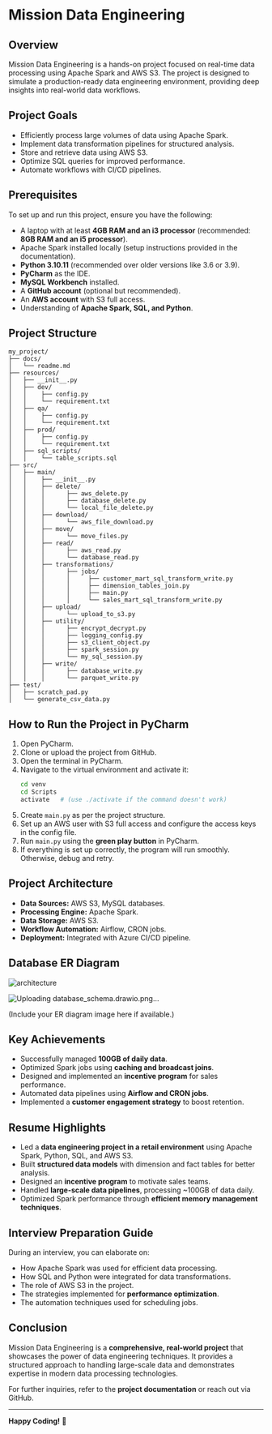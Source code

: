 # Mission Data Engineering

## Overview
Mission Data Engineering is a hands-on project focused on real-time data processing using Apache Spark and AWS S3. The project is designed to simulate a production-ready data engineering environment, providing deep insights into real-world data workflows.

## Project Goals
- Efficiently process large volumes of data using Apache Spark.
- Implement data transformation pipelines for structured analysis.
- Store and retrieve data using AWS S3.
- Optimize SQL queries for improved performance.
- Automate workflows with CI/CD pipelines.

## Prerequisites
To set up and run this project, ensure you have the following:
- A laptop with at least **4GB RAM and an i3 processor** (recommended: **8GB RAM and an i5 processor**).
- Apache Spark installed locally (setup instructions provided in the documentation).
- **Python 3.10.11** (recommended over older versions like 3.6 or 3.9).
- **PyCharm** as the IDE.
- **MySQL Workbench** installed.
- A **GitHub account** (optional but recommended).
- An **AWS account** with S3 full access.
- Understanding of **Apache Spark, SQL, and Python**.

## Project Structure
```
my_project/
├── docs/
│   └── readme.md
├── resources/
│   ├── __init__.py
│   ├── dev/
│   │    ├── config.py
│   │    └── requirement.txt
│   ├── qa/
│   │    ├── config.py
│   │    └── requirement.txt
│   ├── prod/
│   │    ├── config.py
│   │    └── requirement.txt
│   ├── sql_scripts/
│   │    └── table_scripts.sql
├── src/
│   ├── main/
│   │    ├── __init__.py
│   │    ├── delete/
│   │    │      ├── aws_delete.py
│   │    │      ├── database_delete.py
│   │    │      └── local_file_delete.py
│   │    ├── download/
│   │    │      └── aws_file_download.py
│   │    ├── move/
│   │    │      └── move_files.py
│   │    ├── read/
│   │    │      ├── aws_read.py
│   │    │      └── database_read.py
│   │    ├── transformations/
│   │    │      ├── jobs/
│   │    │      │     ├── customer_mart_sql_transform_write.py
│   │    │      │     ├── dimension_tables_join.py
│   │    │      │     ├── main.py
│   │    │      │     └── sales_mart_sql_transform_write.py
│   │    ├── upload/
│   │    │      └── upload_to_s3.py
│   │    ├── utility/
│   │    │      ├── encrypt_decrypt.py
│   │    │      ├── logging_config.py
│   │    │      ├── s3_client_object.py
│   │    │      ├── spark_session.py
│   │    │      └── my_sql_session.py
│   │    ├── write/
│   │    │      ├── database_write.py
│   │    │      └── parquet_write.py
├── test/
│   ├── scratch_pad.py
│   └── generate_csv_data.py
```

## How to Run the Project in PyCharm
1. Open PyCharm.
2. Clone or upload the project from GitHub.
3. Open the terminal in PyCharm.
4. Navigate to the virtual environment and activate it:
   ```sh
   cd venv
   cd Scripts
   activate   # (use ./activate if the command doesn't work)
   ```
5. Create `main.py` as per the project structure.
6. Set up an AWS user with S3 full access and configure the access keys in the config file.
7. Run `main.py` using the **green play button** in PyCharm.
8. If everything is set up correctly, the program will run smoothly. Otherwise, debug and retry.

## Project Architecture
- **Data Sources:** AWS S3, MySQL databases.
- **Processing Engine:** Apache Spark.
- **Data Storage:** AWS S3.
- **Workflow Automation:** Airflow, CRON jobs.
- **Deployment:** Integrated with Azure CI/CD pipeline.

## Database ER Diagram
![architecture](https://github.com/user-attachments/assets/1657a758-d8bf-4eb0-893a-4f815d3a0e7a)

![Uploading database_schema.drawio.png…]()



(Include your ER diagram image here if available.)

## Key Achievements
- Successfully managed **100GB of daily data**.
- Optimized Spark jobs using **caching and broadcast joins**.
- Designed and implemented an **incentive program** for sales performance.
- Automated data pipelines using **Airflow and CRON jobs**.
- Implemented a **customer engagement strategy** to boost retention.

## Resume Highlights
- Led a **data engineering project in a retail environment** using Apache Spark, Python, SQL, and AWS S3.
- Built **structured data models** with dimension and fact tables for better analysis.
- Designed an **incentive program** to motivate sales teams.
- Handled **large-scale data pipelines**, processing ~100GB of data daily.
- Optimized Spark performance through **efficient memory management techniques**.

## Interview Preparation Guide
During an interview, you can elaborate on:
- How Apache Spark was used for efficient data processing.
- How SQL and Python were integrated for data transformations.
- The role of AWS S3 in the project.
- The strategies implemented for **performance optimization**.
- The automation techniques used for scheduling jobs.

## Conclusion
Mission Data Engineering is a **comprehensive, real-world project** that showcases the power of data engineering techniques. It provides a structured approach to handling large-scale data and demonstrates expertise in modern data processing technologies.

For further inquiries, refer to the **project documentation** or reach out via GitHub.

---
**Happy Coding!** 🚀

